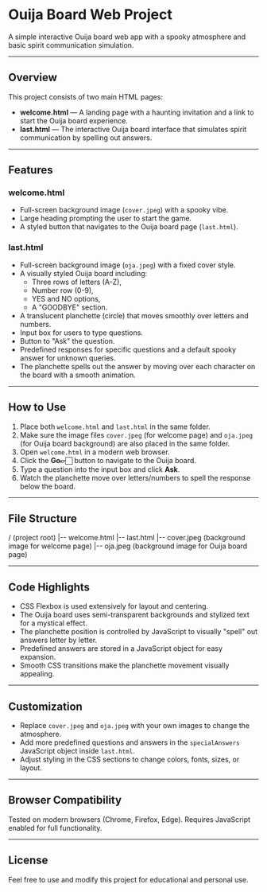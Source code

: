 # Ouija Board Web Project

A simple interactive Ouija board web app with a spooky atmosphere and basic spirit communication simulation.

---

## Overview

This project consists of two main HTML pages:

- **welcome.html** — A landing page with a haunting invitation and a link to start the Ouija board experience.
- **last.html** — The interactive Ouija board interface that simulates spirit communication by spelling out answers.

---

## Features

### welcome.html
- Full-screen background image (`cover.jpeg`) with a spooky vibe.
- Large heading prompting the user to start the game.
- A styled button that navigates to the Ouija board page (`last.html`).

### last.html
- Full-screen background image (`oja.jpeg`) with a fixed cover style.
- A visually styled Ouija board including:
  - Three rows of letters (A-Z),
  - Number row (0-9),
  - YES and NO options,
  - A "GOODBYE" section.
- A translucent planchette (circle) that moves smoothly over letters and numbers.
- Input box for users to type questions.
- Button to "Ask" the question.
- Predefined responses for specific questions and a default spooky answer for unknown queries.
- The planchette spells out the answer by moving over each character on the board with a smooth animation.

---

## How to Use

1. Place both `welcome.html` and `last.html` in the same folder.
2. Make sure the image files `cover.jpeg` (for welcome page) and `oja.jpeg` (for Ouija board background) are also placed in the same folder.
3. Open `welcome.html` in a modern web browser.
4. Click the **Go👉🏻** button to navigate to the Ouija board.
5. Type a question into the input box and click **Ask**.
6. Watch the planchette move over letters/numbers to spell the response below the board.

---

## File Structure


/ (project root)
|-- welcome.html
|-- last.html
|-- cover.jpeg (background image for welcome page)
|-- oja.jpeg (background image for Ouija board page)

---

## Code Highlights

- CSS Flexbox is used extensively for layout and centering.
- The Ouija board uses semi-transparent backgrounds and stylized text for a mystical effect.
- The planchette position is controlled by JavaScript to visually "spell" out answers letter by letter.
- Predefined answers are stored in a JavaScript object for easy expansion.
- Smooth CSS transitions make the planchette movement visually appealing.

---

## Customization

- Replace `cover.jpeg` and `oja.jpeg` with your own images to change the atmosphere.
- Add more predefined questions and answers in the `specialAnswers` JavaScript object inside `last.html`.
- Adjust styling in the CSS sections to change colors, fonts, sizes, or layout.

---

## Browser Compatibility

Tested on modern browsers (Chrome, Firefox, Edge). Requires JavaScript enabled for full functionality.

---

## License

Feel free to use and modify this project for educational and personal use.
